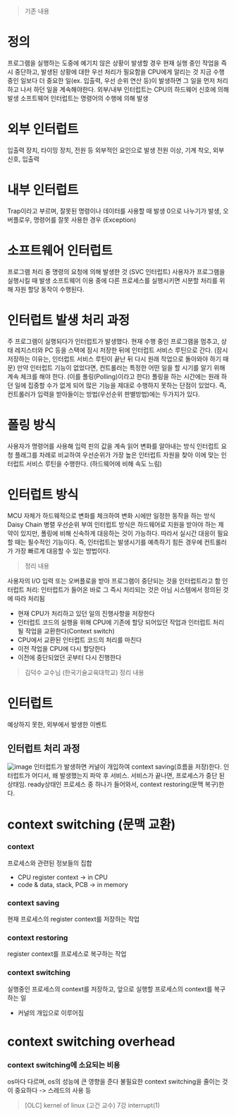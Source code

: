 > 
> 기존 내용
> 
# 정의
프로그램을 실행하는 도중에 예기치 않은 상황이 발생할 경우 현재 실행 중인 작업을 즉시 중단하고, 발생된 상황에 대한 우선 처리가 필요함을 CPU에게 알리는 것
지금 수행 중인 일보다 더 중요한 일(ex. 입출력, 우선 순위 연산 등)이 발생하면 그 일을 먼저 처리하고 나서 하던 일을 계속해야한다.
외부/내부 인터럽트는 CPU의 하드웨어 신호에 의해 발생
소프트웨어 인터럽트는 명령어의 수행에 의해 발생

# 외부 인터럽트
입출력 장치, 타이밍 장치, 전원 등 외부적인 요인으로 발생
전원 이상, 기계 착오, 외부 신호, 입출력

# 내부 인터럽트
Trap이라고 부르며, 잘못된 명령이나 데이터를 사용할 때 발생
0으로 나누기가 발생, 오버플로우, 명령어를 잘못 사용한 경우 (Exception)

# 소프트웨어 인터럽트
프로그램 처리 중 명령의 요청에 의해 발생한 것 (SVC 인터럽트)
사용자가 프로그램을 실행시킬 때 발생
소프트웨어 이용 중에 다른 프로세스를 실행시키면 시분할 처리를 위해 자원 할당 동작이 수행된다.

# 인터럽트 발생 처리 과정

주 프로그램이 실행되다가 인터럽트가 발생했다.
현재 수행 중인 프로그램을 멈추고, 상태 레지스터와 PC 등을 스택에 잠시 저장한 뒤에 인터럽트 서비스 루틴으로 간다. (잠시 저장하는 이유는, 인터럽트 서비스 루틴이 끝난 뒤 다시 원래 작업으로 돌아와야 하기 때문)
만약 인터럽트 기능이 없었다면, 컨트롤러는 특정한 어떤 일을 할 시기를 알기 위해 계속 체크를 해야 한다. (이를 폴링(Polling)이라고 한다)
폴링을 하는 시간에는 원래 하던 일에 집중할 수가 없게 되어 많은 기능을 제대로 수행하지 못하는 단점이 있었다.
즉, 컨트롤러가 입력을 받아들이는 방법(우선순위 판별방법)에는 두가지가 있다.

# 폴링 방식
사용자가 명령어를 사용해 입력 핀의 값을 계속 읽어 변화를 알아내는 방식
인터럽트 요청 플래그를 차례로 비교하여 우선순위가 가장 높은 인터럽트 자원을 찾아 이에 맞는 인터럽트 서비스 루틴을 수행한다. (하드웨어에 비해 속도 느림)

# 인터럽트 방식
MCU 자체가 하드웨적으로 변화를 체크하여 변화 시에만 일정한 동작을 하는 방식
Daisy Chain
병렬 우선순위 부여
인터럽트 방식은 하드웨어로 지원을 받아야 하는 제약이 있지만, 폴링에 비해 신속하게 대응하는 것이 가능하다. 따라서 실시간 대응이 필요할 때는 필수적인 기능이다.
즉, 인터럽트는 발생시기를 예측하기 힘든 경우에 컨트롤러가 가장 빠르게 대응할 수 있는 방법이다.



> 
> 정리 내용
>

사용자의 I/O 입력 또는 오버플로을 받아 프로그램이 중단되는 것을 인터럽트라고 함
인터럽트 처리: 인터럽트가 들어온 바로 그 즉시 처리되는 것은 아님
시스템에서 정의된 것에 따라 처리됨
- 현재 CPU가 처리하고 있던 일의 진행사항을 저장한다
- 인터럽트 코드의 실행을 위해 CPU에 기존에 할당 되어있던 작업과 인터럽트 처리될 작업을 교환한다(Context switch)
- CPU에서 교환된 인터럽트 코드의 처리를 마친다
- 이전 작업을 CPU에 다시 할당한다
- 이전에 중단되었던 곳부터 다시 진행한다



> 
> 김덕수 교수님 (한국기술교육대학교) 정리 내용
>

# 인터럽트
예상하지 못한, 외부에서 발생한 이벤트

## 인터럽트 처리 과정
![image](https://user-images.githubusercontent.com/59429729/184534390-e84c007a-c278-4fd0-8403-20f58fdba3bb.png)
인터럽트가 발생하면 커널이 개입하여 context saving(흐름을 저장)한다. 인터럽트가 어디서, 왜 발생했는지 파악 후 서비스.
서비스가 끝나면, 프로세스가 중단 된 상태임. ready상태인 프로세스 중 하나가 들어와서, context restoring(문맥 복구)한다.

# context switching (문맥 교환)

### context
프로세스와 관련된 정보들의 집합
- CPU register context -> in CPU
- code & data, stack, PCB -> in memory

### context saving
현재 프로세스의 register context를 저장하는 작업

### context restoring
register context를 프로세스로 복구하는 작업

### context switching 
실행중인 프로세스의 context를 저장하고, 앞으로 실행할 프로세스의 context를 복구하는 일
- 커널의 개입으로 이루어짐

# context switching overhead

### context switching에 소요되는 비용
os마다 다르며, os의 성능에 큰 영향을 준다
불필요한 context switching을 줄이는 것이 중요하다 -> 스레드의 사용 등



> 
> [OLC] kernel of linux (고건 교수) 7강 interrupt(1)
>
